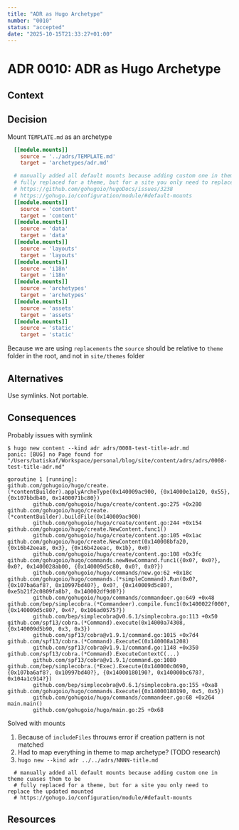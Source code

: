 ```yaml
---
title: "ADR as Hugo Archetype"
number: "0010"
status: "accepted"
date: "2025-10-15T21:33:27+01:00"
---
```


# ADR 0010: ADR as Hugo Archetype

<!-- These documents have names that are short noun phrases. -->

## Context

<!-- This section describes the forces at play, including technological, political, social, and project local. These forces are probably in tension, and should be called out as such. The language in this section is value-neutral. It is simply describing facts. -->

## Decision

<!-- This section describes our response to these forces. It is stated in full sentences, with active voice. "We **MUST** …" -->

Mount `TEMPLATE.md` as an archetype

```toml
  [[module.mounts]]
    source = '../adrs/TEMPLATE.md'
    target = 'archetypes/adr.md'

  # manually added all default mounts because adding custom one in theme causes them to be
  # fully replaced for a theme, but for a site you only need to replace the updated mounted
  # https://github.com/gohugoio/hugoDocs/issues/3238
  # https://gohugo.io/configuration/module/#default-mounts
  [[module.mounts]]
    source = 'content'
    target = 'content'
  [[module.mounts]]
    source = 'data'
    target = 'data'
  [[module.mounts]]
    source = 'layouts'
    target = 'layouts'
  [[module.mounts]]
    source = 'i18n'
    target = 'i18n'
  [[module.mounts]]
    source = 'archetypes'
    target = 'archetypes'
  [[module.mounts]]
    source = 'assets'
    target = 'assets'
  [[module.mounts]]
    source = 'static'
    target = 'static'
```

Because we are using `replacements` the `source` should be relative to `theme` folder in the root, and not in `site/themes` folder

## Alternatives

<!-- This section describes **considered** alternatives to the _decision_. Each _alternative_ **MUST** have a **Verdict** specifying the reason it was not choosen. -->

Use symlinks. Not portable.

## Consequences

<!-- This section describes the resulting context, after applying the _decision_. All consequences should be listed here, not just the "positive" ones. A particular decision may have positive, negative, and neutral consequences, but all of them affect the team and project in the future. -->

Probably issues with symlink

```console
$ hugo new content --kind adr adrs/0008-test-title-adr.md
panic: [BUG] no Page found for "/Users/batiskaf/Workspace/personal/blog/site/content/adrs/adrs/0008-test-title-adr.md"

goroutine 1 [running]:
github.com/gohugoio/hugo/create.(*contentBuilder).applyArcheType(0x140009ac900, {0x14000e1a120, 0x55}, {0x107bbdb40, 0x1400071bc80})
        github.com/gohugoio/hugo/create/content.go:275 +0x280
github.com/gohugoio/hugo/create.(*contentBuilder).buildFile(0x140009ac900)
        github.com/gohugoio/hugo/create/content.go:244 +0x154
github.com/gohugoio/hugo/create.NewContent.func1()
        github.com/gohugoio/hugo/create/content.go:105 +0x1ac
github.com/gohugoio/hugo/create.NewContent(0x140008bfa20, {0x16b42eea8, 0x3}, {0x16b42eeac, 0x1b}, 0x0)
        github.com/gohugoio/hugo/create/content.go:108 +0x3fc
github.com/gohugoio/hugo/commands.newNewCommand.func1({0x0?, 0x0?}, 0x0?, 0x1400028ab00, {0x140009d5c80, 0x0?, 0x0?})
        github.com/gohugoio/hugo/commands/new.go:62 +0x18c
github.com/gohugoio/hugo/commands.(*simpleCommand).Run(0x0?, {0x107ba6af8?, 0x10997bd40?}, 0x0?, {0x140009d5c80?, 0xe5b21f2c0809fa8b?, 0x140002df9d0?})
        github.com/gohugoio/hugo/commands/commandeer.go:649 +0x48
github.com/bep/simplecobra.(*Commandeer).compile.func1(0x1400022f000?, {0x140009d5c80?, 0x4?, 0x106ad0575?})
        github.com/bep/simplecobra@v0.6.1/simplecobra.go:113 +0x50
github.com/spf13/cobra.(*Command).execute(0x14000a74308, {0x140009d5b90, 0x3, 0x3})
        github.com/spf13/cobra@v1.9.1/command.go:1015 +0x7d4
github.com/spf13/cobra.(*Command).ExecuteC(0x140008a1208)
        github.com/spf13/cobra@v1.9.1/command.go:1148 +0x350
github.com/spf13/cobra.(*Command).ExecuteContextC(...)
        github.com/spf13/cobra@v1.9.1/command.go:1080
github.com/bep/simplecobra.(*Exec).Execute(0x140000c0690, {0x107ba6af8?, 0x10997bd40?}, {0x14000180190?, 0x140000bc678?, 0x104a1c914?})
        github.com/bep/simplecobra@v0.6.1/simplecobra.go:155 +0xa8
github.com/gohugoio/hugo/commands.Execute({0x14000180190, 0x5, 0x5})
        github.com/gohugoio/hugo/commands/commandeer.go:68 +0x264
main.main()
        github.com/gohugoio/hugo/main.go:25 +0x68
```

Solved with mounts
1. Because of `includeFiles` throuws error if creation pattern is not matched
1. Had to map everything in theme to map archetype? (TODO research)
1. `hugo new --kind adr ../../adrs/NNNN-title.md`

```
  # manually added all default mounts because adding custom one in theme cuases them to be
  # fully replaced for a theme, but for a site you only need to replace the updated mounted
  # https://gohugo.io/configuration/module/#default-mounts
```

## Resources

<!-- This section lists references, sources, or further reading recommendations that were used to form the _decision_ or provide an additional context. -->
